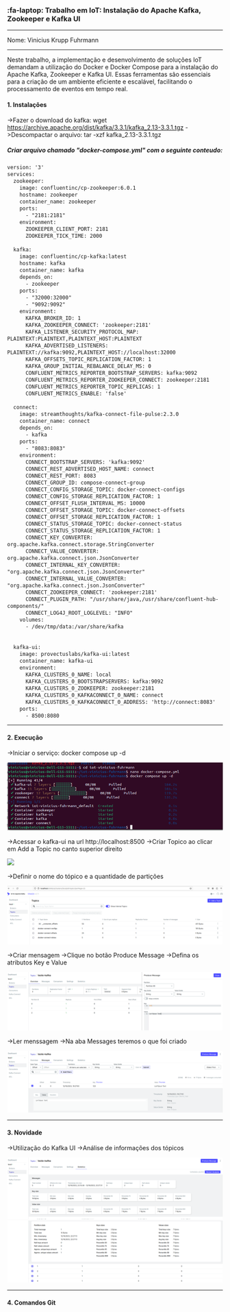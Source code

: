 ### :fa-laptop: Trabalho em IoT: Instalação do Apache Kafka, Zookeeper e Kafka UI

------------


Nome: Vinicius Krupp Fuhrmann

------------


Neste trabalho, a implementação e desenvolvimento de soluções IoT demandam a utilização do Docker e Docker Compose para a instalação do Apache Kafka, Zookeeper e Kafka UI. Essas ferramentas são essenciais para a criação de um ambiente eficiente e escalável, facilitando o processamento de eventos em tempo real.

#### 1. Instalações

 ->Fazer o download do kafka: wget https://archive.apache.org/dist/kafka/3.3.1/kafka_2.13-3.3.1.tgz
 ->Descompactar o arquivo: tar -xzf kafka_2.13-3.3.1.tgz

##### Criar arquivo chamado "docker-compose.yml" com o seguinte conteudo:

	version: '3'
	services:
	  zookeeper:
	    image: confluentinc/cp-zookeeper:6.0.1
	    hostname: zookeeper
	    container_name: zookeeper
	    ports:
	      - "2181:2181"
	    environment:
	      ZOOKEEPER_CLIENT_PORT: 2181
	      ZOOKEEPER_TICK_TIME: 2000

	  kafka:
	    image: confluentinc/cp-kafka:latest
	    hostname: kafka
	    container_name: kafka
	    depends_on:
	      - zookeeper
	    ports:
	      - "32000:32000"
	      - "9092:9092"
	    environment:
	      KAFKA_BROKER_ID: 1
	      KAFKA_ZOOKEEPER_CONNECT: 'zookeeper:2181'
	      KAFKA_LISTENER_SECURITY_PROTOCOL_MAP: PLAINTEXT:PLAINTEXT,PLAINTEXT_HOST:PLAINTEXT
	      KAFKA_ADVERTISED_LISTENERS: PLAINTEXT://kafka:9092,PLAINTEXT_HOST://localhost:32000
	      KAFKA_OFFSETS_TOPIC_REPLICATION_FACTOR: 1
	      KAFKA_GROUP_INITIAL_REBALANCE_DELAY_MS: 0
	      CONFLUENT_METRICS_REPORTER_BOOTSTRAP_SERVERS: kafka:9092
	      CONFLUENT_METRICS_REPORTER_ZOOKEEPER_CONNECT: zookeeper:2181
	      CONFLUENT_METRICS_REPORTER_TOPIC_REPLICAS: 1
	      CONFLUENT_METRICS_ENABLE: 'false'

	  connect:
	    image: streamthoughts/kafka-connect-file-pulse:2.3.0
	    container_name: connect
	    depends_on:
	      - kafka
	    ports:
	      - "8083:8083"
	    environment:
	      CONNECT_BOOTSTRAP_SERVERS: 'kafka:9092'
	      CONNECT_REST_ADVERTISED_HOST_NAME: connect
	      CONNECT_REST_PORT: 8083
	      CONNECT_GROUP_ID: compose-connect-group
	      CONNECT_CONFIG_STORAGE_TOPIC: docker-connect-configs
	      CONNECT_CONFIG_STORAGE_REPLICATION_FACTOR: 1
	      CONNECT_OFFSET_FLUSH_INTERVAL_MS: 10000
	      CONNECT_OFFSET_STORAGE_TOPIC: docker-connect-offsets
	      CONNECT_OFFSET_STORAGE_REPLICATION_FACTOR: 1
	      CONNECT_STATUS_STORAGE_TOPIC: docker-connect-status
	      CONNECT_STATUS_STORAGE_REPLICATION_FACTOR: 1
	      CONNECT_KEY_CONVERTER: org.apache.kafka.connect.storage.StringConverter
	      CONNECT_VALUE_CONVERTER: org.apache.kafka.connect.json.JsonConverter
	      CONNECT_INTERNAL_KEY_CONVERTER: "org.apache.kafka.connect.json.JsonConverter"
	      CONNECT_INTERNAL_VALUE_CONVERTER: "org.apache.kafka.connect.json.JsonConverter"
	      CONNECT_ZOOKEEPER_CONNECT: 'zookeeper:2181'
	      CONNECT_PLUGIN_PATH: "/usr/share/java,/usr/share/confluent-hub-components/"
	      CONNECT_LOG4J_ROOT_LOGLEVEL: "INFO"
	    volumes:
	      - /dev/tmp/data:/var/share/kafka
	    
	  
	  kafka-ui:
	    image: provectuslabs/kafka-ui:latest
	    container_name: kafka-ui
	    environment:
	      KAFKA_CLUSTERS_0_NAME: local
	      KAFKA_CLUSTERS_0_BOOTSTRAPSERVERS: kafka:9092
	      KAFKA_CLUSTERS_0_ZOOKEEPER: zookeeper:2181
	      KAFKA_CLUSTERS_0_KAFKACONNECT_0_NAME: connect
	      KAFKA_CLUSTERS_0_KAFKACONNECT_0_ADDRESS: 'http://connect:8083'
	    ports:
	      - 8500:8080
	      

------------


####  2. Execução

 ->Iniciar o serviço: docker compose up -d
 
 ![](Execute.png)
 
 ->Acessar o kafka-ui na url http://localhost:8500
 ->Criar Topico ao clicar em Add a Topic no canto superior direito

 ![](CriarTopic.png)
 
 ->Definir o nome do tópico e a quantidade de partições
 
 ![](Topic.png)
 
 ->Criar mensagem
 ->Clique no botão Produce Message
 ->Defina os atributos Key e Value
 
 ![](Message.png)
 
 ->Ler menssagem
 ->Na aba Messages teremos o que foi criado
 
 ![](ViewMessage.png)
 

------------


####  3. Novidade
 ->Utilização do Kafka UI
 ->Análise de informações dos tópicos
 
 ![](Analys.png)
 ![](Analys2.png)
 

------------


####  4. Comandos Git
 
 
 
 
 
 
 
 
 
 
 
 
 
 
 
